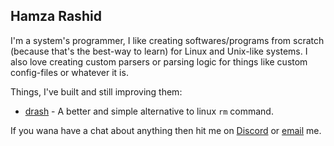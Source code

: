 ## Hamza Rashid

I'm a system's programmer, I like creating softwares/programs from scratch (because that's the best-way to learn) for Linux and Unix-like systems. I also love creating custom parsers or parsing logic for things like custom config-files or whatever it is.

Things, I've built and still improving them:

- [drash](https://github.com/hamza12700/drash) - A better and simple alternative to linux `rm` command.

If you wana have a chat about anything then hit me on [Discord](https://discord.com/users/813002019622879262) or [email](mailto:c44help@gmail.com) me.
